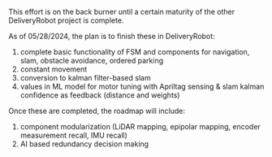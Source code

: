 This effort is on the back burner until a certain maturity of the other DeliveryRobot project is complete.

As of 05/28/2024, the plan is to finish these in DeliveryRobot:
1. complete basic functionality of FSM and components for navigation, slam, obstacle avoidance, ordered parking
2. constant movement
3. conversion to kalman filter-based slam
4. values in ML model for motor tuning with Apriltag sensing & slam kalman confidence as feedback (distance and weights)

Once these are completed, the roadmap will include:
1. component modularization (LiDAR mapping, epipolar mapping, encoder measurement recall, IMU recall)
2. AI based redundancy decision making
